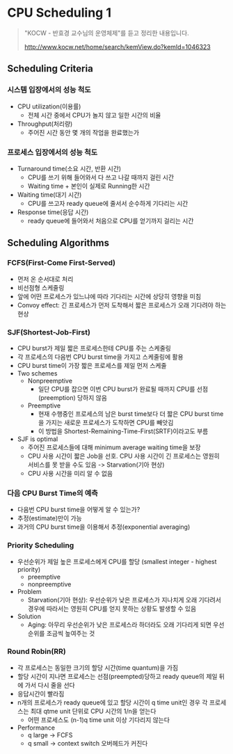# CPU Scheduling 1

> "KOCW - 반효경 교수님의 운영체제"를 듣고 정리한 내용입니다.
>
> http://www.kocw.net/home/search/kemView.do?kemId=1046323

## Scheduling Criteria
### 시스템 입장에서의 성능 척도
- CPU utilization(이용률)
    - 전체 시간 중에서 CPU가 놀지 않고 일한 시간의 비율
- Throughput(처리량)
    - 주어진 시간 동안 몇 개의 작업을 완료했는가
### 프로세스 입장에서의 성능 척도
- Turnaround time(소요 시간, 반환 시간)
    - CPU를 쓰기 위해 들어와서 다 쓰고 나갈 때까지 걸린 시간
    - Waiting time + 본인이 실제로 Running한 시간
- Waiting time(대기 시간)
    - CPU를 쓰고자 ready queue에 줄서서 순수하게 기다리는 시간
- Response time(응답 시간)
    - ready queue에 들어와서 처음으로 CPU를 얻기까지 걸리는 시간

## Scheduling Algorithms
### FCFS(First-Come First-Served)
- 먼저 온 순서대로 처리
- 비선점형 스케줄링
- 앞에 어떤 프로세스가 있느냐에 따라 기다리는 시간에 상당히 영향을 미침
- Convoy effect: 긴 프로세스가 먼저 도착해서 짧은 프로세스가 오래 기다려야 하는 현상
### SJF(Shortest-Job-First)
- CPU burst가 제일 짧은 프로세스한테 CPU를 주는 스케줄링
- 각 프로세스의 다음번 CPU burst time을 가지고 스케줄링에 활용
- CPU burst time이 가장 짧은 프로세스를 제일 먼저 스케줄
- Two schemes
    - Nonpreemptive
        - 일단 CPU를 잡으면 이번 CPU burst가 완료될 때까지 CPU를 선점(preemption) 당하지 않음
    - Preemptive
        - 현재 수행중인 프로세스의 남은 burst time보다 더 짧은 CPU burst time을 가지는 새로운 프로세스가 도착하면 CPU를 빼앗김
        - 이 방법을 Shortest-Remaining-Time-First(SRTF)이라고도 부름
- SJF is optimal
    - 주어진 프로세스들에 대해 minimum average waiting time을 보장
    - CPU 사용 시간이 짧은 Job을 선호. CPU 사용 시간이 긴 프로세스는 영원히 서비스를 못 받을 수도 있음 -> Starvation(기아 현상)
    - CPU 사용 시간을 미리 알 수 없음
### 다음 CPU Burst Time의 예측
- 다음번 CPU burst time을 어떻게 알 수 있는가?
- 추정(estimate)만이 가능
- 과거의 CPU burst time을 이용해서 추정(exponential averaging)
### Priority Scheduling
- 우선순위가 제일 높은 프로세스에게 CPU를 할당 (smallest integer - highest priority)
    - preemptive
    - nonpreemptive
- Problem
    - Starvation(기아 현상): 우선순위가 낮은 프로세스가 지나치게 오래 기다려서 경우에 따라서는 영원히 CPU를 얻지 못하는 상황도 발생할 수 있음
- Solution
    - Aging: 아무리 우선순위가 낮은 프로세스라 하더라도 오래 기다리게 되면 우선순위를 조금씩 높여주는 것
### Round Robin(RR)
- 각 프로세스는 동일한 크기의 할당 시간(time quantum)을 가짐
- 할당 시간이 지나면 프로세스는 선점(preempted)당하고 ready queue의 제일 뒤에 가서 다시 줄을 선다
- 응답시간이 빨라짐
- n개의 프로세스가 ready queue에 있고 할당 시간이 q time unit인 경우 각 프로세스는 최대 qtme unit 단위로 CPU 시간의 1/n을 얻는다
    - 어떤 프로세스도 (n-1)q time unit 이상 기다리지 않는다
- Performance
    - q large -> FCFS
    - q small -> context switch 오버헤드가 커진다
